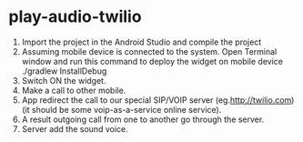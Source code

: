 # play-audio-twilio

1. Import the project in the Android Studio and compile the project
2. Assuming mobile device is connected to the system. Open Terminal window and run this command to deploy the widget on mobile device
./gradlew InstallDebug
3. Switch ON the widget.
4. Make a call to other mobile.
5. App redirect the call to our special SIP/VOIP server (eg.http://twilio.com) (it should be some voip-as-a-service online service).
6. A result outgoing call from one to another go through the server.
7. Server add the sound voice.
